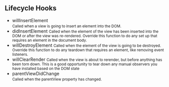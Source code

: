 ##  Lifecycle Hooks

* willInsertElement <br><small>Called when a view is going to insert an element into the DOM.</small>
* didInsertElement <small>Called when the element of the view has been inserted into the DOM or after the view was re-rendered. Override this function to do any set up that requires an element in the document body.</small>
* willDestroyElement <small>Called when the element of the view is going to be destroyed. Override this function to do any teardown that requires an element, like removing event listeners.</small>
* willClearRender <small>Called when the view is about to rerender, but before anything has been torn down. This is a good opportunity to tear down any manual observers you have installed based on the DOM state</small>
* parentViewDidChange <br><small>Called when the parentView property has changed.</small>
